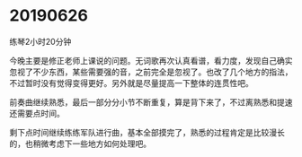 # 20190626

练琴2小时20分钟

今晚主要是修正老师上课说的问题。无词歌再次认真看谱，看力度，发现自己确实忽视了不少东西，某些需要强的音，之前完全是忽视了。也改了几个地方的指法，不过暂时没有觉得变得更好。另外就是尽量提高一下整体的连贯性吧。

前奏曲继续熟悉，最后一部分分小节不断重复，算是背下来了，不过离熟悉和提速还需要点时间。

剩下点时间继续练练军队进行曲，基本全部摸完了，熟悉的过程肯定是比较漫长的，也稍微考虑下一些地方如何处理吧。

